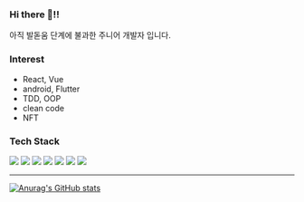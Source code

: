 
### Hi there 👋!!

<!--
**park-se-jun/park-se-jun** is a ✨ _special_ ✨ repository because its `README.md` (this file) appears on your GitHub profile.

Here are some ideas to get you started:

- 🔭 I’m currently working on ...
- 🌱 I’m currently learning ...
- 👯 I’m looking to collaborate on ...
- 🤔 I’m looking for help with ...
- 💬 Ask me about ...
- 📫 How to reach me: ...
- 😄 Pronouns: ...
- ⚡ Fun fact: ...
-->

아직 발돋움 단계에 불과한 주니어 개발자 입니다.

### Interest
- React, Vue
- android, Flutter
- TDD, OOP
- clean code
- NFT
### Tech Stack
<a href="reactjs.org"><img src ="https://img.shields.io/badge/React-61DAFB?style=flat&logo=React&logoColor=black"/></a>
<a href="www.java.com"><img src ="https://img.shields.io/badge/Java-007396?style=flat&logo=Java&logoColor=black"/></a>
<a href="https://ko.wikipedia.org/wiki/C_(%ED%94%84%EB%A1%9C%EA%B7%B8%EB%9E%98%EB%B0%8D_%EC%96%B8%EC%96%B4)"><img src ="https://img.shields.io/badge/C-A8B9CC?style=flat&logo=C&logoColor=black"/></a>
<a href="https://www.python.org/"><img src ="https://img.shields.io/badge/Python-3776AB?style=flat&logo=Python&logoColor=white"/></a>
<a href="https://ko.wikipedia.org/wiki/%EC%9E%90%EB%B0%94%EC%8A%A4%ED%81%AC%EB%A6%BD%ED%8A%B8"><img src ="https://img.shields.io/badge/JavaScript-F7DF1E?style=flat&logo=JavaScript&logoColor=white"/></a>
<a href="https://ko.wikipedia.org/wiki/HTML"><img src ="https://img.shields.io/badge/HTML5-E34F26?style=flat&logo=HTML5&logoColor=white"/></a>
<a href="https://ko.wikipedia.org/wiki/CSS"><img src ="https://img.shields.io/badge/CSS-1572B6?style=flat&logo=CSS3&logoColor=white"/></a>

---
[![Anurag's GitHub stats](https://github-readme-stats.vercel.app/api?username=park-se-jun)](https://github.com/anuraghazra/github-readme-stats)
